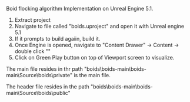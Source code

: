 Boid flocking algorithm Implementation on Unreal Engine 5.1.

1. Extract project
2. Navigate to file called "boids.uproject" and open it with Unreal engine 5.1
3. If it prompts to build agaiin, build it.
4. Once Engine is opened, navigate to "Content Drawer" -> Content -> double click ""
5. Click on Green Play button on top of Viewport screen to visualize.

The main file resides in thr path "boids\boids-main\boids-main\Source\boids\private" is the main file.


The header file resides in the path "boids\boids-main\boids-main\Source\boids\public"


